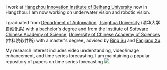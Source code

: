 I work at [Hangzhou Innovation Institute of Beihang University](https://hzii.buaa.edu.cn/) now in Hangzhou. I am now working on underwater vision and robotic vision.

I graduated from [Department of Automation](https://www.au.tsinghua.edu.cn/), [Tsinghua University](https://www.tsinghua.edu.cn/) (清华大学自动化系) with a bachelor's degree and from the [Institute of Software Chinese Academy of Science](http://www.iscas.ac.cn/), [University of Chinese Academy of Sciences](https://www.ucas.edu.cn/) (中科院软件所) with a master's degree, advised by [Bing Su](https://gsai.ruc.edu.cn/bingsu) and [Fanjiang Xu](https://people.ucas.edu.cn/~0022202). 

My research interest includes video understanding, video/image enhancement, and time series forecasting. I am maintaining a popular repository of papers on time series forecasting [![](https://img.shields.io/github/stars/ddz16/TSFpaper?style=social&label=Code+Stars)](https://github.com/ddz16/TSFpaper).

